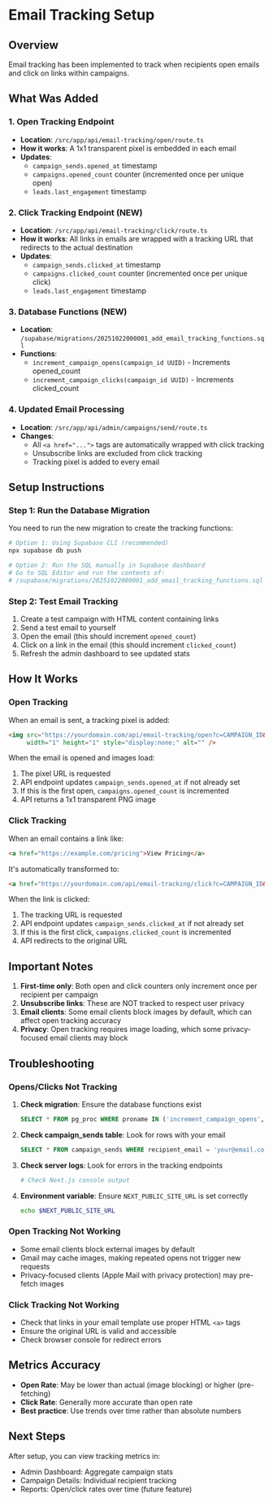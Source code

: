# Email Tracking Setup

## Overview
Email tracking has been implemented to track when recipients open emails and click on links within campaigns.

## What Was Added

### 1. Open Tracking Endpoint
- **Location**: `/src/app/api/email-tracking/open/route.ts`
- **How it works**: A 1x1 transparent pixel is embedded in each email
- **Updates**: 
  - `campaign_sends.opened_at` timestamp
  - `campaigns.opened_count` counter (incremented once per unique open)
  - `leads.last_engagement` timestamp

### 2. Click Tracking Endpoint (NEW)
- **Location**: `/src/app/api/email-tracking/click/route.ts`
- **How it works**: All links in emails are wrapped with a tracking URL that redirects to the actual destination
- **Updates**:
  - `campaign_sends.clicked_at` timestamp
  - `campaigns.clicked_count` counter (incremented once per unique click)
  - `leads.last_engagement` timestamp

### 3. Database Functions (NEW)
- **Location**: `/supabase/migrations/20251022000001_add_email_tracking_functions.sql`
- **Functions**:
  - `increment_campaign_opens(campaign_id UUID)` - Increments opened_count
  - `increment_campaign_clicks(campaign_id UUID)` - Increments clicked_count

### 4. Updated Email Processing
- **Location**: `/src/app/api/admin/campaigns/send/route.ts`
- **Changes**:
  - All `<a href="...">` tags are automatically wrapped with click tracking
  - Unsubscribe links are excluded from click tracking
  - Tracking pixel is added to every email

## Setup Instructions

### Step 1: Run the Database Migration

You need to run the new migration to create the tracking functions:

```bash
# Option 1: Using Supabase CLI (recommended)
npx supabase db push

# Option 2: Run the SQL manually in Supabase dashboard
# Go to SQL Editor and run the contents of:
# /supabase/migrations/20251022000001_add_email_tracking_functions.sql
```

### Step 2: Test Email Tracking

1. Create a test campaign with HTML content containing links
2. Send a test email to yourself
3. Open the email (this should increment `opened_count`)
4. Click on a link in the email (this should increment `clicked_count`)
5. Refresh the admin dashboard to see updated stats

## How It Works

### Open Tracking
When an email is sent, a tracking pixel is added:
```html
<img src="https://yourdomain.com/api/email-tracking/open?c=CAMPAIGN_ID&e=recipient@email.com" 
     width="1" height="1" style="display:none;" alt="" />
```

When the email is opened and images load:
1. The pixel URL is requested
2. API endpoint updates `campaign_sends.opened_at` if not already set
3. If this is the first open, `campaigns.opened_count` is incremented
4. API returns a 1x1 transparent PNG image

### Click Tracking
When an email contains a link like:
```html
<a href="https://example.com/pricing">View Pricing</a>
```

It's automatically transformed to:
```html
<a href="https://yourdomain.com/api/email-tracking/click?c=CAMPAIGN_ID&e=recipient@email.com&url=https%3A%2F%2Fexample.com%2Fpricing">View Pricing</a>
```

When the link is clicked:
1. The tracking URL is requested
2. API endpoint updates `campaign_sends.clicked_at` if not already set
3. If this is the first click, `campaigns.clicked_count` is incremented
4. API redirects to the original URL

## Important Notes

1. **First-time only**: Both open and click counters only increment once per recipient per campaign
2. **Unsubscribe links**: These are NOT tracked to respect user privacy
3. **Email clients**: Some email clients block images by default, which can affect open tracking accuracy
4. **Privacy**: Open tracking requires image loading, which some privacy-focused email clients may block

## Troubleshooting

### Opens/Clicks Not Tracking

1. **Check migration**: Ensure the database functions exist
   ```sql
   SELECT * FROM pg_proc WHERE proname IN ('increment_campaign_opens', 'increment_campaign_clicks');
   ```

2. **Check campaign_sends table**: Look for rows with your email
   ```sql
   SELECT * FROM campaign_sends WHERE recipient_email = 'your@email.com';
   ```

3. **Check server logs**: Look for errors in the tracking endpoints
   ```bash
   # Check Next.js console output
   ```

4. **Environment variable**: Ensure `NEXT_PUBLIC_SITE_URL` is set correctly
   ```bash
   echo $NEXT_PUBLIC_SITE_URL
   ```

### Open Tracking Not Working

- Some email clients block external images by default
- Gmail may cache images, making repeated opens not trigger new requests
- Privacy-focused clients (Apple Mail with privacy protection) may pre-fetch images

### Click Tracking Not Working

- Check that links in your email template use proper HTML `<a>` tags
- Ensure the original URL is valid and accessible
- Check browser console for redirect errors

## Metrics Accuracy

- **Open Rate**: May be lower than actual (image blocking) or higher (pre-fetching)
- **Click Rate**: Generally more accurate than open rate
- **Best practice**: Use trends over time rather than absolute numbers

## Next Steps

After setup, you can view tracking metrics in:
- Admin Dashboard: Aggregate campaign stats
- Campaign Details: Individual recipient tracking
- Reports: Open/click rates over time (future feature)
